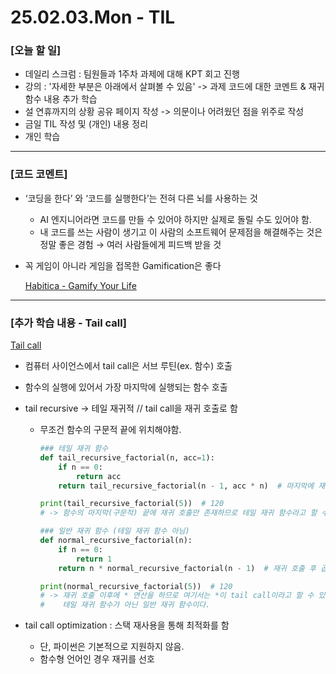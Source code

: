 # 25.02.03.Mon - TIL

### [오늘 할 일]

- 데일리 스크럼 : 팀원들과 1주차 과제에 대해 KPT 회고 진행
- 강의 : '자세한 부분은 아래에서 살펴볼 수 있음'  ->  과제 코드에 대한 코멘트 & 재귀 함수 내용 추가 학습 
- 설 연휴까지의 상황 공유 페이지 작성  ->  의문이나 어려웠던 점을 위주로 작성
- 금일 TIL 작성 및 (개인) 내용 정리
- 개인 학습

---

### [코드 코멘트]

- ‘코딩을 한다’ 와 ‘코드를 실행한다’는 전혀 다른 뇌를 사용하는 것
    - AI 엔지니어라면 코드를 만들 수 있어야 하지만 실제로 돌릴 수도 있어야 함.
    - 내 코드를 쓰는 사람이 생기고 이 사람의 소프트웨어 문제점을 해결해주는 것은 정말 좋은 경험 → 여러 사람들에게 피드백 받을 것
- 꼭 게임이 아니라 게임을 접목한 Gamification은 좋다
    
    [Habitica - Gamify Your Life](https://habitica.com/static/home)
    
---

### [추가 학습 내용 - Tail call]

[Tail call](https://en.wikipedia.org/wiki/Tail_call)

- 컴퓨터 사이언스에서 tail call은 서브 루틴(ex. 함수) 호출
- 함수의 실행에 있어서 가장 마지막에 실행되는 함수 호출
- tail recursive → 테일 재귀적 // tail call을 재귀 호출로 함
    - 무조건 함수의 구문적 끝에 위치해야함.
        
        ```python
        ### 테일 재귀 함수
        def tail_recursive_factorial(n, acc=1):
            if n == 0:
                return acc
            return tail_recursive_factorial(n - 1, acc * n)  # 마지막에 재귀 호출만 있음
        
        print(tail_recursive_factorial(5))  # 120
        # -> 함수의 마지막(구문적) 끝에 재귀 호출만 존재하므로 테일 재귀 함수라고 할 수 있음.
        
        ### 일반 재귀 함수 (테일 재귀 함수 아님)
        def normal_recursive_factorial(n):
            if n == 0:
                return 1
            return n * normal_recursive_factorial(n - 1)  # 재귀 호출 후 곱셈 연산이 남음
        
        print(normal_recursive_factorial(5))  # 120
        # -> 재귀 호출 이후에 * 연산을 하므로 여기서는 *이 tail call이라고 할 수 있으며,
        #    테일 재귀 함수가 아닌 일반 재귀 함수이다. 
        ```
        
- tail call optimization : 스택 재사용을 통해 최적화를 함
    - 단, 파이썬은 기본적으로 지원하지 않음.
    - 함수형 언어인 경우 재귀를 선호
